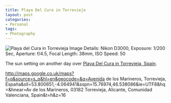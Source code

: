 ```yaml
---
title: Playa Del Cura in Torrevieja
layout: post
categories:
- Personal
tags:
- Photography
---
```


![Playa del Cura in Torrevieja](http://www.waynemoir.com/wp-content/uploads/2011/01/Playa-del-Cura-in-Torrevieja.jpg)
Image Details: Nikon D3000, Exposure: 1/200 Sec, Aperture: f/4.5, Focal Length: 38mm, ISO Speed: 50

The sun setting on another day over [Playa Del Cura in Torrevieja, Spain]().

http://maps.google.co.uk/maps?f=q&source=s_q&hl=en&geocode=&q=Avenida de los Marineros, Torrevieja, España&sll=53.800651,-4.064941&sspn=15.76974,46.538086&ie=UTF8&hq=&hnear=Av de los Marineros, 03182 Torrevieja, Alicante, Comunidad Valenciana, Spain&t=h&z=16